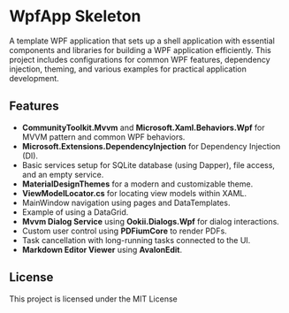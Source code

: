# WpfApp Skeleton

A template WPF application that sets up a shell application with essential components and libraries for building a WPF application efficiently. 
This project includes configurations for common WPF features, dependency injection, theming, and various examples for practical application development.

## Features

- **CommunityToolkit.Mvvm** and **Microsoft.Xaml.Behaviors.Wpf** for MVVM pattern and common WPF behaviors.
- **Microsoft.Extensions.DependencyInjection** for Dependency Injection (DI).
- Basic services setup for SQLite database (using Dapper), file access, and an empty service.
- **MaterialDesignThemes** for a modern and customizable theme.
- **ViewModelLocator.cs** for locating view models within XAML.
- MainWindow navigation using pages and DataTemplates.
- Example of using a DataGrid.
- **Mvvm Dialog Service** using **Ookii.Dialogs.Wpf** for dialog interactions.
- Custom user control using **PDFiumCore** to render PDFs.
- Task cancellation with long-running tasks connected to the UI.
- **Markdown Editor Viewer** using **AvalonEdit**.


## License

This project is licensed under the MIT License  

 